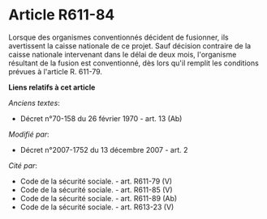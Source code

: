 # Article R611-84

Lorsque des organismes conventionnés décident de fusionner, ils avertissent la caisse nationale de ce projet. Sauf décision
contraire de la caisse nationale intervenant dans le délai de deux mois, l'organisme résultant de la fusion est conventionné,
dès lors qu'il remplit les conditions prévues à l'article R. 611-79.

**Liens relatifs à cet article**

_Anciens textes_:

  - Décret n°70-158 du 26 février 1970 - art. 13 (Ab)

_Modifié par_:

  - Décret n°2007-1752 du 13 décembre 2007 - art. 2

_Cité par_:

  - Code de la sécurité sociale. - art. R611-79 (V)
  - Code de la sécurité sociale. - art. R611-85 (V)
  - Code de la sécurité sociale. - art. R611-89 (Ab)
  - Code de la sécurité sociale. - art. R613-23 (V)
